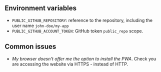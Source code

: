 ## Environment variables

- `PUBLIC_GITHUB_REPOSITORY`: reference to the repository, including the user name `john-doe/my-app`
- `PUBLIC_GITHUB_ACCOUNT_TOKEN`: GitHub token `public_repo` scope.

## Common issues

- _My browser doesn't offer me the option to install the PWA_.
  Check you are accessing the website via HTTPS - instead of HTTP.
